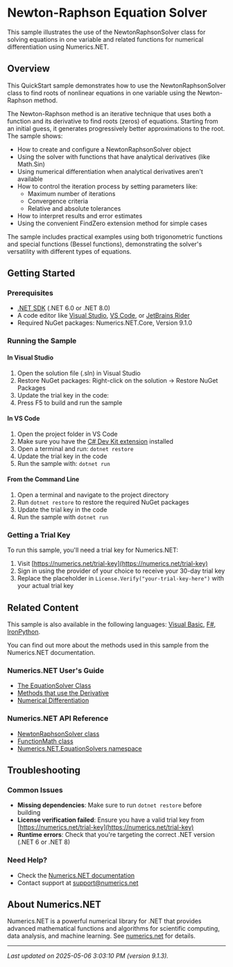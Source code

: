 # Newton-Raphson Equation Solver

This sample illustrates the use of the NewtonRaphsonSolver class for solving equations in one variable and related functions for numerical differentiation using Numerics.NET.

## Overview

This QuickStart sample demonstrates how to use the NewtonRaphsonSolver class to find roots of nonlinear equations in
one variable using the Newton-Raphson method.

The Newton-Raphson method is an iterative technique that uses both a function and its derivative to find
roots (zeros) of equations. Starting from an initial guess, it generates progressively better
approximations to the root. The sample shows:

* How to create and configure a NewtonRaphsonSolver object
* Using the solver with functions that have analytical derivatives (like Math.Sin)
* Using numerical differentiation when analytical derivatives aren't available
* How to control the iteration process by setting parameters like:
  - Maximum number of iterations
  - Convergence criteria
  - Relative and absolute tolerances
* How to interpret results and error estimates
* Using the convenient FindZero extension method for simple cases

The sample includes practical examples using both trigonometric functions and special functions (Bessel
functions), demonstrating the solver's versatility with different types of equations.


## Getting Started

### Prerequisites

- [.NET SDK](https://dotnet.microsoft.com/download) (.NET 6.0 or .NET 8.0)
- A code editor like [Visual Studio](https://visualstudio.microsoft.com/), [VS Code](https://code.visualstudio.com/), or [JetBrains Rider](https://www.jetbrains.com/rider/)
- Required NuGet packages: Numerics.NET.Core, Version 9.1.0

### Running the Sample

#### In Visual Studio
1. Open the solution file (.sln) in Visual Studio
2. Restore NuGet packages: Right-click on the solution → Restore NuGet Packages
3. Update the trial key in the code:
4. Press F5 to build and run the sample

#### In VS Code

1. Open the project folder in VS Code
2. Make sure you have the [C# Dev Kit extension](https://marketplace.visualstudio.com/items?itemName=ms-dotnettools.csdevkit) installed
3. Open a terminal and run: `dotnet restore`
4. Update the trial key in the code 
5. Run the sample with: `dotnet run`

#### From the Command Line

1. Open a terminal and navigate to the project directory
2. Run `dotnet restore` to restore the required NuGet packages
3. Update the trial key in the code
4. Run the sample with `dotnet run`

### Getting a Trial Key

To run this sample, you'll need a trial key for Numerics.NET:

1. Visit [https://numerics.net/trial-key](https://numerics.net/trial-key)
2. Sign in using the provider of your choice to receive your 30-day trial key
3. Replace the placeholder in `License.Verify("your-trial-key-here")` with your actual trial key

## Related Content

This sample is also available in the following languages: 
[Visual Basic](https://github.com/NumericsDotNet/quickstart-visualbasic/tree/net8.0/mathematics/solving-equations/newton-equation-solver), [F#](https://github.com/NumericsDotNet/quickstart-fsharp/tree/net8.0/mathematics/solving-equations/newton-equation-solver), [IronPython](https://github.com/NumericsDotNet/quickstart-ironpython/tree/net8.0/mathematics/solving-equations/newton-equation-solver).

You can find out more about the methods used in this sample from the Numerics.NET documentation.

### Numerics.NET User's Guide

- [The EquationSolver Class](https://numerics.net/documentation/latest/mathematics/solving-equations/equationsolver-class)
- [Methods that use the Derivative](https://numerics.net/documentation/latest/mathematics/solving-equations/methods-that-use-the-derivative)
- [Numerical Differentiation](https://numerics.net/documentation/latest/mathematics/calculus/numerical-differentiation)

### Numerics.NET API Reference

- [NewtonRaphsonSolver class](https://numerics.net/documentation/latest/reference/numerics.net.equationsolvers.newtonraphsonsolver)
- [FunctionMath class](https://numerics.net/documentation/latest/reference/numerics.net.functionmath)
- [Numerics.NET.EquationSolvers namespace](https://numerics.net/documentation/latest/reference/numerics.net.equationsolvers)


## Troubleshooting

### Common Issues

- **Missing dependencies**: Make sure to run `dotnet restore` before building
- **License verification failed**: Ensure you have a valid trial key from [https://numerics.net/trial-key](https://numerics.net/trial-key)
- **Runtime errors**: Check that you're targeting the correct .NET version (.NET 6 or .NET 8)

### Need Help?

- Check the [Numerics.NET documentation](https://numerics.net/documentation/)
- Contact support at [support@numerics.net](mailto:support@numerics.net?subject=NewtonEquationSolver%20QuickStart%20Sample%20%28C%23%29)

## About Numerics.NET

Numerics.NET is a powerful numerical library for .NET that provides advanced mathematical 
functions and algorithms for scientific computing, data analysis, and machine learning.
See [numerics.net](https://numerics.net) for details.

---

_Last updated on 2025-05-06 3:03:10 PM (version 9.1.3)._
